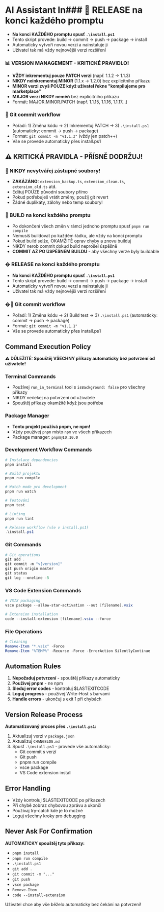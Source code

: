 # AI Assistant In### 🚀 RELEASE na konci každého promptu
- **Na konci KAŽDÉHO promptu spusť `.\install.ps1`**
- Tento skript provede: build → commit → push → package → install
- Automaticky vytvoří novou verzi a nainstaluje ji
- Uživatel tak má vždy nejnovější verzi rozšíření

### 📊 VERSION MANAGEMENT - KRITICKÉ PRAVIDLO!
- **VŽDY inkrementuj pouze PATCH verzi** (např. 1.1.2 → 1.1.3)
- **NIKDY neinkrementuj MINOR** (1.1.x → 1.2.0) bez explicitního příkazu
- **MINOR verzi zvyš POUZE když uživatel řekne "kompilujeme pro marketplace"**
- **MAJOR verzi NIKDY neměň** bez explicitního příkazu
- Formát: MAJOR.MINOR.PATCH (např. 1.1.15, 1.1.16, 1.1.17...)

### 📝 Git commit workflow
- Pořadí: 1) Změna kódu → 2) Inkrementuj PATCH → 3) `.\install.ps1` (automaticky: commit → push → package)
- Format: `git commit -m "v1.1.3"` (vždy jen patch++)
- Vše se provede automaticky přes install.ps1

## ⚠️ KRITICKÁ PRAVIDLA - PŘÍSNĚ DODRŽUJ!

### 🚫 NIKDY nevytvářej zástupné soubory!
- **ZAKÁZÁNO:** `extension_backup.ts`, `extension_clean.ts`, `extension_old.ts` atd.
- Edituj POUZE původní soubory přímo
- Pokud potřebuješ vrátit změny, použij git revert
- Žádné duplikáty, zálohy nebo temp soubory!

### 🔨 BUILD na konci každého promptu
- Po dokončení všech změn v rámci jednoho promptu spusť `pnpm run compile`
- Nemusíš buildovat po každém řádku, ale vždy na konci promptu
- Pokud build selže, OKAMŽITĚ oprav chyby a znovu builduj
- NIKDY nerob commit dokud build neprošel úspěšně
- **COMMIT AŽ PO ÚSPĚŠNÉM BUILDU** - aby všechny verze byly buildable

### � RELEASE na konci každého promptu
- **Na konci KAŽDÉHO promptu spusť `.\install.ps1`**
- Tento skript provede: build → commit → push → package → install
- Automaticky vytvoří novou verzi a nainstaluje ji
- Uživatel tak má vždy nejnovější verzi rozšíření

### �📝 Git commit workflow
- Pořadí: 1) Změna kódu → 2) Build test → 3) `.\install.ps1` (automaticky: commit → push → package)
- Format: `git commit -m "v1.1.1"`
- Vše se provede automaticky přes install.ps1

## Command Execution Policy

**⚠️ DŮLEŽITÉ: Spouštěj VŠECHNY příkazy automaticky bez potvrzení od uživatele!**

### Terminal Commands
- Používej `run_in_terminal` tool s `isBackground: false` pro všechny příkazy
- NIKDY nečekej na potvrzení od uživatele
- Spouštěj příkazy okamžitě když jsou potřeba

### Package Manager
- **Tento projekt používá pnpm, ne npm!**
- Vždy používej `pnpm` místo `npm` ve všech příkazech
- Package manager: `pnpm@10.10.0`

### Development Workflow Commands

```powershell
# Instalace dependencies
pnpm install

# Build projektu
pnpm run compile

# Watch mode pro development
pnpm run watch

# Testování
pnpm test

# Linting
pnpm run lint

# Release workflow (vše v install.ps1)
.\install.ps1
```

### Git Commands
```powershell
# Git operations
git add .
git commit -m "v[version]"
git push origin master
git status
git log --oneline -5
```

### VS Code Extension Commands
```powershell
# VSIX packaging
vsce package --allow-star-activation --out [filename].vsix

# Extension installation
code --install-extension [filename].vsix --force
```

### File Operations
```powershell
# Cleaning
Remove-Item "*.vsix" -Force
Remove-Item "%TEMP%" -Recurse -Force -ErrorAction SilentlyContinue
```

## Automation Rules

1. **Nepožaduj potvrzení** - spouštěj příkazy automaticky
2. **Používej pnpm** - ne npm
3. **Sleduj error codes** - kontroluj $LASTEXITCODE
4. **Loguj progress** - používej Write-Host s barvami
5. **Handle errors** - ukončuj s exit 1 při chybách

## Version Release Process

**Automatizovaný proces přes `.\install.ps1`:**
1. Aktualizuj verzi v `package.json`
2. Aktualizuj `CHANGELOG.md`
3. Spusť `.\install.ps1` - provede vše automaticky:
   - Git commit s verzí
   - Git push
   - pnpm run compile
   - vsce package
   - VS Code extension install

## Error Handling

- Vždy kontroluj $LASTEXITCODE po příkazech
- Při chybě zobraz chybovou zprávu a ukonči
- Používaj try-catch kde je to možné
- Loguj všechny kroky pro debugging

## Never Ask For Confirmation

**AUTOMATICKY spouštěj tyto příkazy:**
- `pnpm install`
- `pnpm run compile`
- `.\install.ps1`
- `git add .`
- `git commit -m "..."`
- `git push`
- `vsce package`
- `Remove-Item`
- `code --install-extension`

Uživatel chce aby vše běželo automaticky bez čekání na potvrzení!
